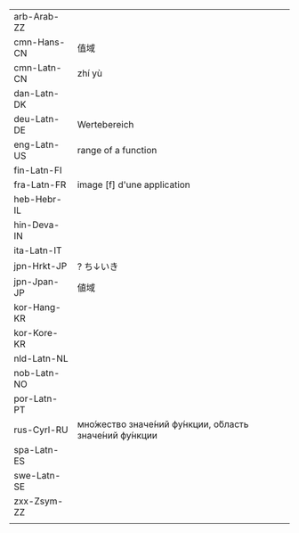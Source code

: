 | | | |
|-|-|-|
| arb-Arab-ZZ |  |  |
| cmn-Hans-CN | 值域 |  |
| cmn-Latn-CN | zhí yù |  |
| dan-Latn-DK |  |  |
| deu-Latn-DE | Wertebereich |  |
| eng-Latn-US | range of a function |  |
| fin-Latn-FI |  |  |
| fra-Latn-FR | image [f] d'une application |  |
| heb-Hebr-IL |  |  |
| hin-Deva-IN |  |  |
| ita-Latn-IT |  |  |
| jpn-Hrkt-JP | ? ち↓いき |  |
| jpn-Jpan-JP | 値域 |  |
| kor-Hang-KR |  |  |
| kor-Kore-KR |  |  |
| nld-Latn-NL |  |  |
| nob-Latn-NO |  |  |
| por-Latn-PT |  |  |
| rus-Cyrl-RU | мно́жество значе́ний фу́нкции, о́бласть значе́ний фу́нкции |  |
| spa-Latn-ES |  |  |
| swe-Latn-SE |  |  |
| zxx-Zsym-ZZ |  |  |
|  |  |  |

